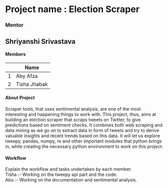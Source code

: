 # Project name : Election Scraper

### Mentor    
## Shriyanshi Srivastava

> 

#### Members

||Name|
|-|-|
|1| Aby Afza|
|2| Tisha Jhabak|


#### About Project 

Scraper tools, that uses sentimental analysis, are one of the most interesting and happening things to work with. This project, thus, aims at building an election scraper that scraps tweets on Twitter, to give predictions based on sentiment checks. It combines both web scraping and data mining as we go on to extract data in form of tweets and try to derive valuable insights and recent trends based on this data. It will let us explore tweepy, pandas, numpy, re and other important modules that python brings in, while creating the necessary python environment to work on this project.

#### Workflow

Explain the workflow and tasks undertaken by each member.<br>
Tisha :- Working on the tweepy api part and the code.<br>
Abu :- Working on the documentation and sentimental analysis.
